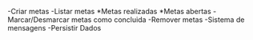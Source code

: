 -Criar metas
 -Listar metas
       *Metas realizadas
       *Metas abertas
 -Marcar/Desmarcar metas como concluida
 -Remover metas
 -Sistema de mensagens
 -Persistir Dados